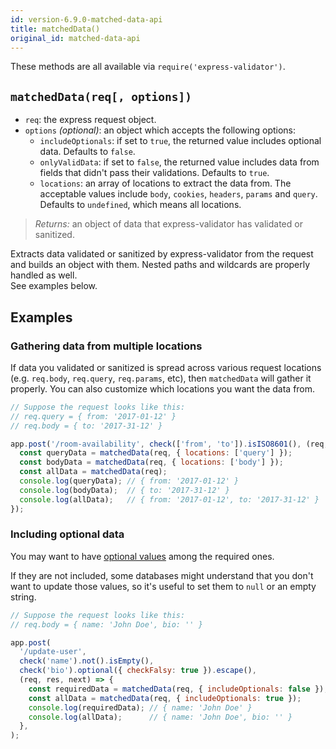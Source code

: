 ```yaml
---
id: version-6.9.0-matched-data-api
title: matchedData()
original_id: matched-data-api
---
```


These methods are all available via `require('express-validator')`.

## `matchedData(req[, options])`

- `req`: the express request object.
- `options` _(optional)_: an object which accepts the following options:
  - `includeOptionals`: if set to `true`, the returned value includes optional data. Defaults to `false`.
  - `onlyValidData`: if set to `false`, the returned value includes data from fields
    that didn't pass their validations. Defaults to `true`.
  - `locations`: an array of locations to extract the data from. The acceptable values include
    `body`, `cookies`, `headers`, `params` and `query`. Defaults to `undefined`, which means all locations.

> _Returns:_ an object of data that express-validator has validated or sanitized.

Extracts data validated or sanitized by express-validator from the request and builds
an object with them. Nested paths and wildcards are properly handled as well.  
See examples below.

## Examples

### Gathering data from multiple locations

If data you validated or sanitized is spread across various request locations
(e.g. `req.body`, `req.query`, `req.params`, etc), then `matchedData` will gather it properly.
You can also customize which locations you want the data from.

<!-- prettier-ignore-start -->

```js
// Suppose the request looks like this:
// req.query = { from: '2017-01-12' }
// req.body = { to: '2017-31-12' }

app.post('/room-availability', check(['from', 'to']).isISO8601(), (req, res, next) => {
  const queryData = matchedData(req, { locations: ['query'] });
  const bodyData = matchedData(req, { locations: ['body'] });
  const allData = matchedData(req);
  console.log(queryData); // { from: '2017-01-12' }
  console.log(bodyData);  // { to: '2017-31-12' }
  console.log(allData);   // { from: '2017-01-12', to: '2017-31-12' }
});
```

<!-- prettier-ignore-end -->

### Including optional data

You may want to have [optional values](api-validation-chain.md#optionaloptions) among the required ones.

If they are not included, some databases might understand that you don't want to update those values,
so it's useful to set them to `null` or an empty string.

<!-- prettier-ignore-start -->

```js
// Suppose the request looks like this:
// req.body = { name: 'John Doe', bio: '' }

app.post(
  '/update-user',
  check('name').not().isEmpty(),
  check('bio').optional({ checkFalsy: true }).escape(),
  (req, res, next) => {
    const requiredData = matchedData(req, { includeOptionals: false });
    const allData = matchedData(req, { includeOptionals: true });
    console.log(requiredData); // { name: 'John Doe' }
    console.log(allData);      // { name: 'John Doe', bio: '' }
  },
);
```

<!-- prettier-ignore-end -->
